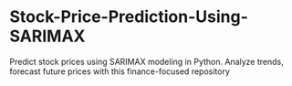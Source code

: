 # Stock-Price-Prediction-Using-SARIMAX
Predict stock prices using SARIMAX modeling in Python. Analyze trends, forecast future prices with this finance-focused repository
